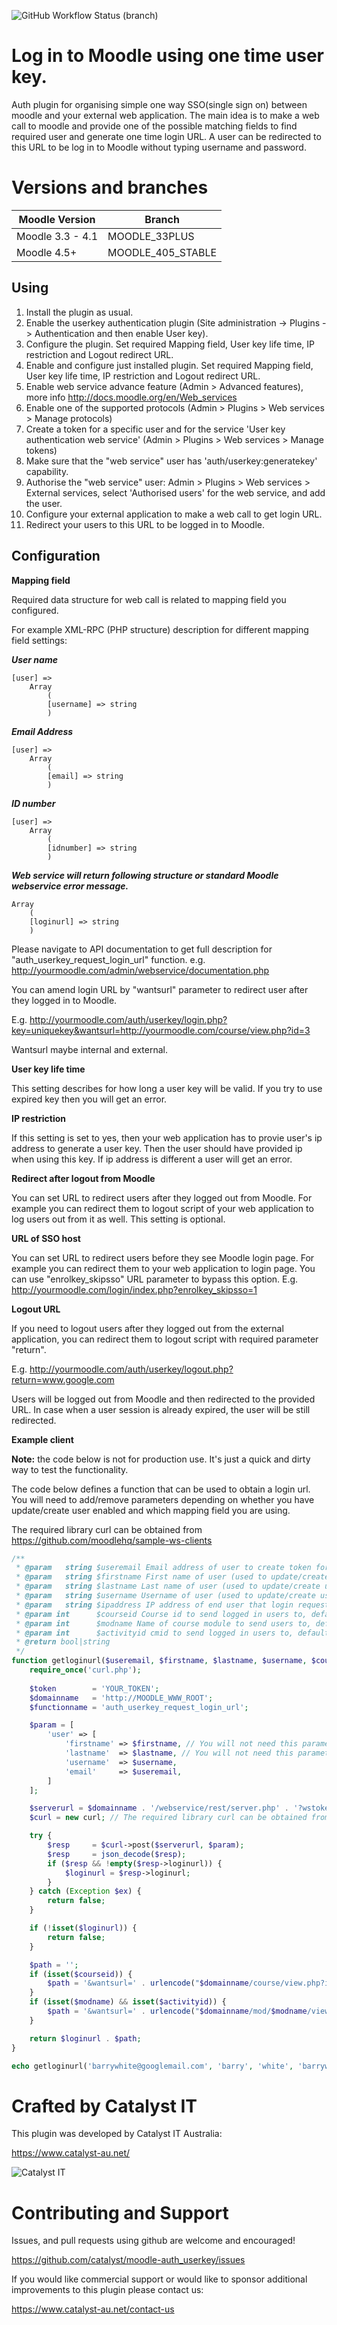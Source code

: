 ![GitHub Workflow Status (branch)](https://img.shields.io/github/workflow/status/catalyst/moodle-auth_userkey/ci/MOODLE_33PLUS)


Log in to Moodle using one time user key.
=========================================

Auth plugin for organising simple one way SSO(single sign on) between moodle and your external web
application. The main idea is to make a web call to moodle and provide one of the possible matching
fields to find required user and generate one time login URL. A user can be redirected to this
URL to be log in to Moodle without typing username and password.

# Versions and branches

| Moodle Version   | Branch            | 
|------------------|-------------------|
| Moodle 3.3 - 4.1 | MOODLE_33PLUS     | 
| Moodle 4.5+      | MOODLE_405_STABLE | 

Using
-----
1. Install the plugin as usual.
2. Enable the userkey authentication plugin (Site administration -> Plugins -> Authentication and then enable User key).
3. Configure the plugin. Set required Mapping field, User key life time, IP restriction and Logout redirect URL.
4. Enable and configure just installed plugin. Set required Mapping field, User key life time, IP restriction and Logout redirect URL.
5. Enable web service advance feature (Admin > Advanced features), more info http://docs.moodle.org/en/Web_services
6. Enable one of the supported protocols (Admin > Plugins > Web services > Manage protocols)
7. Create a token for a specific user and for the service 'User key authentication web service' (Admin > Plugins > Web services > Manage tokens)
8. Make sure that the "web service" user has 'auth/userkey:generatekey' capability.
9. Authorise the "web service" user: Admin > Plugins > Web services > External services, select 'Authorised users' for the web service, and add the user.
10. Configure your external application to make a web call to get login URL.
11. Redirect your users to this URL to be logged in to Moodle.

Configuration
-------------

**Mapping field**

Required data structure for web call is related to mapping field you configured.

For example XML-RPC (PHP structure) description for different mapping field settings:

***User name***

    [user] =>
        Array
            (
            [username] => string
            )

***Email Address***

    [user] =>
        Array
            (
            [email] => string
            )

***ID number***

    [user] =>
        Array
            (
            [idnumber] => string
            )

***Web service will return following structure or standard Moodle webservice error message.***

    Array
        (
        [loginurl] => string
        )

Please navigate to API documentation to get full description for "auth_userkey_request_login_url" function.
e.g. http://yourmoodle.com/admin/webservice/documentation.php

You can amend login URL by "wantsurl" parameter to redirect user after they logged in to Moodle.

E.g. http://yourmoodle.com/auth/userkey/login.php?key=uniquekey&wantsurl=http://yourmoodle.com/course/view.php?id=3

Wantsurl maybe internal and external.


**User key life time**

This setting describes for how long a user key will be valid. If you try to use expired key then you will
get an error.

**IP restriction**

If this setting is set to yes, then your web application has to provie user's ip address to generate a user key. Then
the user should have provided ip when using this key. If ip address is different a user will get an error.

**Redirect after logout from Moodle**

You can set URL to redirect users after they logged out from Moodle. For example you can redirect them
to logout script of your web application to log users out from it as well. This setting is optional.

**URL of SSO host**

You can set URL to redirect users before they see Moodle login page. For example you can redirect them
to your web application to login page. You can use "enrolkey_skipsso" URL parameter to bypass this option.
E.g. http://yourmoodle.com/login/index.php?enrolkey_skipsso=1

**Logout URL**

If you need to logout users after they logged out from the external application, you can redirect them 
to logout script with required parameter "return". 

E.g. http://yourmoodle.com/auth/userkey/logout.php?return=www.google.com 


Users will be logged out from Moodle and then redirected to the provided URL. 
In case when a user session is already expired, the user will be still redirected.  
  

**Example client**

**Note:** the code below is not for production use. It's just a quick and dirty way to test the functionality.

The code below defines a function that can be used to obtain a login url. 
You will need to add/remove parameters depending on whether you have update/create user enabled and which mapping field you are using.

The required library curl can be obtained from https://github.com/moodlehq/sample-ws-clients
```php
/**
 * @param   string $useremail Email address of user to create token for.
 * @param   string $firstname First name of user (used to update/create user).
 * @param   string $lastname Last name of user (used to update/create user).
 * @param   string $username Username of user (used to update/create user).
 * @param   string $ipaddress IP address of end user that login request will come from (probably $_SERVER['REMOTE_ADDR']).
 * @param int      $courseid Course id to send logged in users to, defaults to site home.
 * @param int      $modname Name of course module to send users to, defaults to none.
 * @param int      $activityid cmid to send logged in users to, defaults to site home.
 * @return bool|string
 */
function getloginurl($useremail, $firstname, $lastname, $username, $courseid = null, $modname = null, $activityid = null) {
    require_once('curl.php');
        
    $token        = 'YOUR_TOKEN';
    $domainname   = 'http://MOODLE_WWW_ROOT';
    $functionname = 'auth_userkey_request_login_url';

    $param = [
        'user' => [
            'firstname' => $firstname, // You will not need this parameter, if you are not creating/updating users
            'lastname'  => $lastname, // You will not need this parameter, if you are not creating/updating users
            'username'  => $username, 
            'email'     => $useremail,
        ]
    ];

    $serverurl = $domainname . '/webservice/rest/server.php' . '?wstoken=' . $token . '&wsfunction=' . $functionname . '&moodlewsrestformat=json';
    $curl = new curl; // The required library curl can be obtained from https://github.com/moodlehq/sample-ws-clients 

    try {
        $resp     = $curl->post($serverurl, $param);
        $resp     = json_decode($resp);
        if ($resp && !empty($resp->loginurl)) {
            $loginurl = $resp->loginurl;        
        }
    } catch (Exception $ex) {
        return false;
    }

    if (!isset($loginurl)) {
        return false;
    }

    $path = '';
    if (isset($courseid)) {
        $path = '&wantsurl=' . urlencode("$domainname/course/view.php?id=$courseid");
    }
    if (isset($modname) && isset($activityid)) {
        $path = '&wantsurl=' . urlencode("$domainname/mod/$modname/view.php?id=$activityid");
    }

    return $loginurl . $path;
}

echo getloginurl('barrywhite@googlemail.com', 'barry', 'white', 'barrywhite', 2, 'certificate', 8);
```


# Crafted by Catalyst IT

This plugin was developed by Catalyst IT Australia:

https://www.catalyst-au.net/

![Catalyst IT](/pix/catalyst-logo.png?raw=true)

# Contributing and Support

Issues, and pull requests using github are welcome and encouraged! 

https://github.com/catalyst/moodle-auth_userkey/issues

If you would like commercial support or would like to sponsor additional improvements
to this plugin please contact us:

https://www.catalyst-au.net/contact-us
